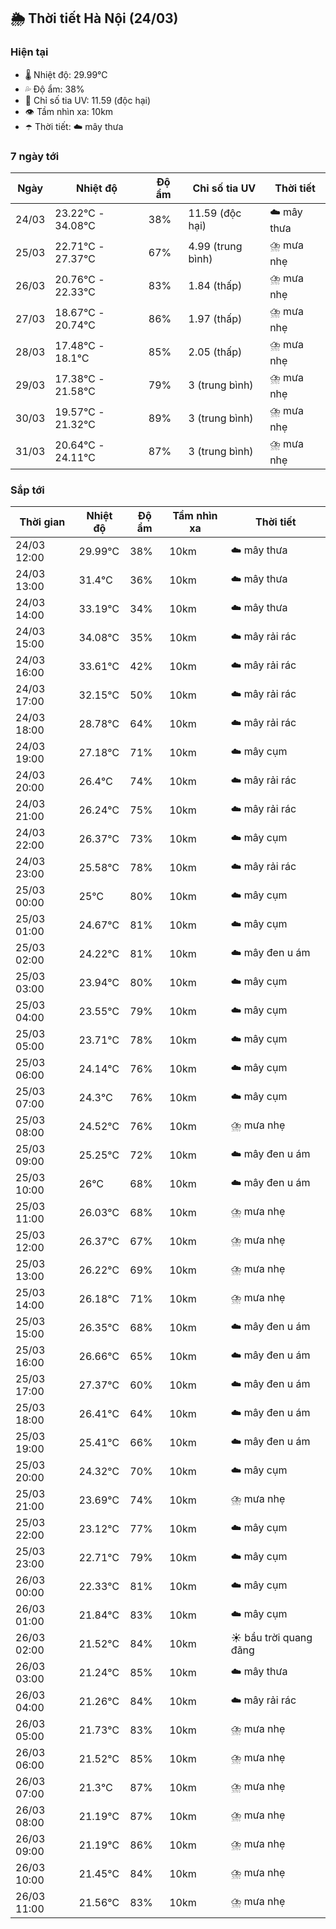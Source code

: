## 🌦️ Thời tiết Hà Nội (24/03)

### Hiện tại

- 🌡️ Nhiệt độ: 29.99℃
- 💦 Độ ẩm: 38%
- 🌟 Chỉ số tia UV: 11.59 (độc hại)
- 👁️ Tầm nhìn xa: 10km
- ☂️ Thời tiết: ☁️ mây thưa

### 7 ngày tới

| Ngày | Nhiệt độ | Độ ẩm | Chỉ số tia UV | Thời tiết |
| --- | --- | --- | --- | --- |
| 24/03 | 23.22℃ - 34.08℃ | 38% | 11.59 (độc hại) | ☁️ mây thưa |
| 25/03 | 22.71℃ - 27.37℃ | 67% | 4.99 (trung bình) | ⛈️ mưa nhẹ |
| 26/03 | 20.76℃ - 22.33℃ | 83% | 1.84 (thấp) | ⛈️ mưa nhẹ |
| 27/03 | 18.67℃ - 20.74℃ | 86% | 1.97 (thấp) | ⛈️ mưa nhẹ |
| 28/03 | 17.48℃ - 18.1℃ | 85% | 2.05 (thấp) | ⛈️ mưa nhẹ |
| 29/03 | 17.38℃ - 21.58℃ | 79% | 3 (trung bình) | ⛈️ mưa nhẹ |
| 30/03 | 19.57℃ - 21.32℃ | 89% | 3 (trung bình) | ⛈️ mưa nhẹ |
| 31/03 | 20.64℃ - 24.11℃ | 87% | 3 (trung bình) | ⛈️ mưa nhẹ |

### Sắp tới

| Thời gian | Nhiệt độ | Độ ẩm | Tầm nhìn xa | Thời tiết |
| --- | --- | --- | --- | --- |
| 24/03 12:00 | 29.99℃ | 38% | 10km | ☁️ mây thưa |
| 24/03 13:00 | 31.4℃ | 36% | 10km | ☁️ mây thưa |
| 24/03 14:00 | 33.19℃ | 34% | 10km | ☁️ mây thưa |
| 24/03 15:00 | 34.08℃ | 35% | 10km | ☁️ mây rải rác |
| 24/03 16:00 | 33.61℃ | 42% | 10km | ☁️ mây rải rác |
| 24/03 17:00 | 32.15℃ | 50% | 10km | ☁️ mây rải rác |
| 24/03 18:00 | 28.78℃ | 64% | 10km | ☁️ mây rải rác |
| 24/03 19:00 | 27.18℃ | 71% | 10km | ☁️ mây cụm |
| 24/03 20:00 | 26.4℃ | 74% | 10km | ☁️ mây rải rác |
| 24/03 21:00 | 26.24℃ | 75% | 10km | ☁️ mây rải rác |
| 24/03 22:00 | 26.37℃ | 73% | 10km | ☁️ mây cụm |
| 24/03 23:00 | 25.58℃ | 78% | 10km | ☁️ mây rải rác |
| 25/03 00:00 | 25℃ | 80% | 10km | ☁️ mây cụm |
| 25/03 01:00 | 24.67℃ | 81% | 10km | ☁️ mây cụm |
| 25/03 02:00 | 24.22℃ | 81% | 10km | ☁️ mây đen u ám |
| 25/03 03:00 | 23.94℃ | 80% | 10km | ☁️ mây cụm |
| 25/03 04:00 | 23.55℃ | 79% | 10km | ☁️ mây cụm |
| 25/03 05:00 | 23.71℃ | 78% | 10km | ☁️ mây cụm |
| 25/03 06:00 | 24.14℃ | 76% | 10km | ☁️ mây cụm |
| 25/03 07:00 | 24.3℃ | 76% | 10km | ☁️ mây cụm |
| 25/03 08:00 | 24.52℃ | 76% | 10km | ⛈️ mưa nhẹ |
| 25/03 09:00 | 25.25℃ | 72% | 10km | ☁️ mây đen u ám |
| 25/03 10:00 | 26℃ | 68% | 10km | ☁️ mây đen u ám |
| 25/03 11:00 | 26.03℃ | 68% | 10km | ⛈️ mưa nhẹ |
| 25/03 12:00 | 26.37℃ | 67% | 10km | ⛈️ mưa nhẹ |
| 25/03 13:00 | 26.22℃ | 69% | 10km | ⛈️ mưa nhẹ |
| 25/03 14:00 | 26.18℃ | 71% | 10km | ⛈️ mưa nhẹ |
| 25/03 15:00 | 26.35℃ | 68% | 10km | ☁️ mây đen u ám |
| 25/03 16:00 | 26.66℃ | 65% | 10km | ☁️ mây đen u ám |
| 25/03 17:00 | 27.37℃ | 60% | 10km | ☁️ mây đen u ám |
| 25/03 18:00 | 26.41℃ | 64% | 10km | ☁️ mây đen u ám |
| 25/03 19:00 | 25.41℃ | 66% | 10km | ☁️ mây đen u ám |
| 25/03 20:00 | 24.32℃ | 70% | 10km | ☁️ mây cụm |
| 25/03 21:00 | 23.69℃ | 74% | 10km | ⛈️ mưa nhẹ |
| 25/03 22:00 | 23.12℃ | 77% | 10km | ☁️ mây cụm |
| 25/03 23:00 | 22.71℃ | 79% | 10km | ☁️ mây cụm |
| 26/03 00:00 | 22.33℃ | 81% | 10km | ☁️ mây cụm |
| 26/03 01:00 | 21.84℃ | 83% | 10km | ☁️ mây cụm |
| 26/03 02:00 | 21.52℃ | 84% | 10km | ☀️ bầu trời quang đãng |
| 26/03 03:00 | 21.24℃ | 85% | 10km | ☁️ mây thưa |
| 26/03 04:00 | 21.26℃ | 84% | 10km | ☁️ mây rải rác |
| 26/03 05:00 | 21.73℃ | 83% | 10km | ⛈️ mưa nhẹ |
| 26/03 06:00 | 21.52℃ | 85% | 10km | ⛈️ mưa nhẹ |
| 26/03 07:00 | 21.3℃ | 87% | 10km | ⛈️ mưa nhẹ |
| 26/03 08:00 | 21.19℃ | 87% | 10km | ⛈️ mưa nhẹ |
| 26/03 09:00 | 21.19℃ | 86% | 10km | ⛈️ mưa nhẹ |
| 26/03 10:00 | 21.45℃ | 84% | 10km | ⛈️ mưa nhẹ |
| 26/03 11:00 | 21.56℃ | 83% | 10km | ⛈️ mưa nhẹ |
